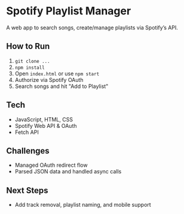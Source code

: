 # Spotify Playlist Manager

A web app to search songs, create/manage playlists via Spotify’s API.

## How to Run
1. `git clone ...`
2. `npm install`
3. Open `index.html` or use `npm start`
4. Authorize via Spotify OAuth
5. Search songs and hit "Add to Playlist"

## Tech
- JavaScript, HTML, CSS
- Spotify Web API & OAuth
- Fetch API

## Challenges
- Managed OAuth redirect flow
- Parsed JSON data and handled async calls

## Next Steps
- Add track removal, playlist naming, and mobile support
